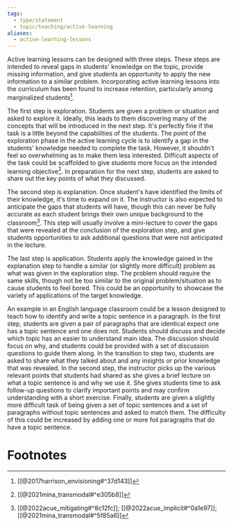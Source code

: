 ```yaml
---
tags:
  - type/statement
  - topic/teaching/active-learning
aliases:
  - active-learning-lessons
---
```

Active learning lessons can be designed with three steps. These steps are intended to reveal gaps in students' knowledge on the topic, provide missing information, and give students an opportunity to apply the new information to a similar problem. Incorporating active learning lessons into the curriculum has been found to increase retention, particularly among marginalized students[^3].

The first step is exploration. Students are given a problem or situation and asked to explore it. Ideally, this leads to them discovering many of the concepts that will be introduced in the next step. It's perfectly fine if the task is a little beyond the capabilities of the students. The point of the exploration phase in the active learning cycle is to identify a gap in the students' knowledge needed to complete the task. However, it shouldn't feel so overwhelming as to make them less interested. Difficult aspects of the task could be scaffolded to give students more focus on the intended learning objective[^1]. In preparation for the next step, students are asked to share out the key points of what they discussed.

The second step is explanation. Once student's have identified the limits of their knowledge, it's time to expand on it. The instructor is also expected to anticipate the gaps that students will have, though this can never be fully accurate as each student brings their own unique background to the classroom[^2]. This step will usually involve a mini-lecture to cover the gaps that were revealed at the conclusion of the exploration step, and give students opportunities to ask additional questions that were not anticipated in the lecture.

The last step is application. Students apply the knowledge gained in the explanation step to handle a similar (or slightly more difficult) problem as what was given in the exploration step. The problem should require the same skills, though not be too similar to the original problem/situation as to cause students to feel bored. This could be an opportunity to showcase the variety of applications of the target knowledge.

An example in an English language classroom could be a lesson designed to teach how to identify and write a topic sentence in a paragraph. In the first step, students are given a pair of paragraphs that are identical expect one has a topic sentence and one does not. Students should discuss and decide which topic has an easier to understand main idea. The discussion should focus on why, and students could be provided with a set of discussion questions to guide them along. In the transition to step two, students are asked to share what they talked about and any insights or prior knowledge that was revealed. In the second step, the instructor picks up the various relevant points that students had shared as she gives a brief lecture on what a topic sentence is and why we use it. She gives students time to ask follow-up questions to clarify important points and may confirm understanding with a short exercise. Finally, students are given a slightly more difficult task of being given a set of topic sentences and a set of paragraphs without topic sentences and asked to match them. The difficulty of this could be increased by adding one or more foil paragraphs that do have a topic sentence.
# Footnotes

[^1]: [[@2021mina_transmodal#^e305b8]]
[^2]: [[@2022acue_mitigating#^8c12fc]]; [[@2022acue_implicit#^0a1e97]]; [[@2021mina_transmodal#^5f85a6]]
[^3]: [[@2017harrison_envisioning#^37d143]]